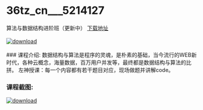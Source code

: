 # 36tz_cn___5214127
算法与数据结构进阶班（更新中）
[下载地址](http://www.36tz.cn/article/5214127 "下载地址")
<br/></br>[![download](http://36tz.cn/muke_img/2020_06_1-119-300x206.png "下载地址")](http://www.36tz.cn/article/5214127 "下载地址")
<br/></br>### 课程介绍:
数据结构与算法是程序的灵魂，是朴素的基础，当今流行的WEB新时代，各种云概念，海量数据，百万用户并发等，最终都是数据结构与算法的比拼。
左神授课：每一个内容都有若干题目对应，现场做题并讲解code。

### 课程截图:
[![download](http://36tz.cn/muke_img/2020_06_2-133.png "下载地址")](http://www.36tz.cn/article/5214127 "下载地址")
